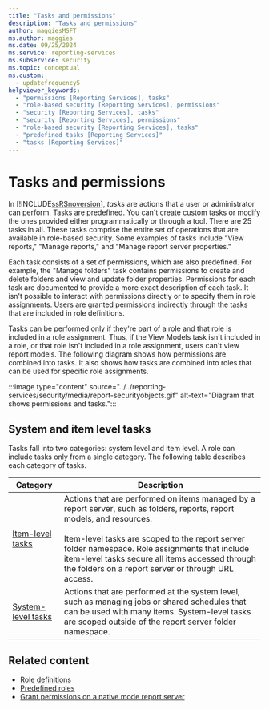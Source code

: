 ```yaml
---
title: "Tasks and permissions"
description: "Tasks and permissions"
author: maggiesMSFT
ms.author: maggies
ms.date: 09/25/2024
ms.service: reporting-services
ms.subservice: security
ms.topic: conceptual
ms.custom:
  - updatefrequency5
helpviewer_keywords:
  - "permissions [Reporting Services], tasks"
  - "role-based security [Reporting Services], permissions"
  - "security [Reporting Services], tasks"
  - "security [Reporting Services], permissions"
  - "role-based security [Reporting Services], tasks"
  - "predefined tasks [Reporting Services]"
  - "tasks [Reporting Services]"
---
```

# Tasks and permissions
  In [!INCLUDE[ssRSnoversion](../../includes/ssrsnoversion-md.md)], *tasks* are actions that a user or administrator can perform. Tasks are predefined. You can't create custom tasks or modify the ones provided either programmatically or through a tool. There are 25 tasks in all. These tasks comprise the entire set of operations that are available in role-based security. Some examples of tasks include "View reports," "Manage reports," and "Manage report server properties."  
  
 Each task consists of a set of permissions, which are also predefined. For example, the "Manage folders" task contains permissions to create and delete folders and view and update folder properties. Permissions for each task are documented to provide a more exact description of each task. It isn't possible to interact with permissions directly or to specify them in role assignments. Users are granted permissions indirectly through the tasks that are included in role definitions.  
  
 Tasks can be performed only if they're part of a role and that role is included in a role assignment. Thus, if the View Models task isn't included in a role, or that role isn't included in a role assignment, users can't view report models. The following diagram shows how permissions are combined into tasks. It also shows how tasks are combined into roles that can be used for specific role assignments.  
 
 :::image type="content" source="../../reporting-services/security/media/report-securityobjects.gif" alt-text="Diagram that shows permissions and tasks."::: 
  
## System and item level tasks  
 Tasks fall into two categories: system level and item level. A role can include tasks only from a single category. The following table describes each category of tasks.  
  
|Category|Description|  
|--------------|-----------------|  
|[Item-level tasks](../../reporting-services/security/tasks-and-permissions-item-level-tasks.md)|Actions that are performed on items managed by a report server, such as folders, reports, report models, and resources.<br /><br /> Item-level tasks are scoped to the report server folder namespace. Role assignments that include item-level tasks secure all items accessed through the folders on a report server or through URL access.|  
|[System-level tasks](../../reporting-services/security/tasks-and-permissions-system-level-tasks.md)|Actions that are performed at the system level, such as managing jobs or shared schedules that can be used with many items. System-level tasks are scoped outside of the report server folder namespace.|  
  
## Related content

- [Role definitions](../../reporting-services/security/role-definitions.md)
- [Predefined roles](../../reporting-services/security/role-definitions-predefined-roles.md)
- [Grant permissions on a native mode report server](../../reporting-services/security/granting-permissions-on-a-native-mode-report-server.md)
